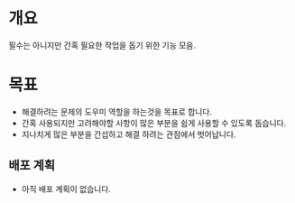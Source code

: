 # 개요

필수는 아니지만 간혹 필요한 작업을 돕기 위한 기능 모음.

# 목표

- 해결하려는 문제의 도우미 역할을 하는것을 목표로 합니다.
- 간혹 사용되지만 고려해야할 사항이 많은 부분을 쉽게 사용할 수 있도록 돕습니다.
- 지나치게 많은 부분을 간섭하고 해결 하려는 관점에서 벗어납니다.

## 배포 계획

- 아직 배포 계획이 없습니다.
